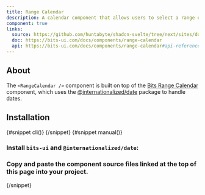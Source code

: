 ```yaml
---
title: Range Calendar
description: A calendar component that allows users to select a range of dates.
component: true
links:
  source: https://github.com/huntabyte/shadcn-svelte/tree/next/sites/docs/src/lib/registry/ui/range-calendar
  doc: https://bits-ui.com/docs/components/range-calendar
  api: https://bits-ui.com/docs/components/range-calendar#api-reference
---
```


<script>
    import { ComponentPreview, PMAddComp, PMInstall, Step, Steps, InstallTabs } from '$lib/components/docs';
</script>

<ComponentPreview name="range-calendar-demo">

<div></div>

</ComponentPreview>

## About

The `<RangeCalendar />` component is built on top of the [Bits Range Calendar](https://www.bits-ui.com/docs/components/range-calendar) component, which uses the [@internationalized/date](https://react-spectrum.adobe.com/internationalized/date/index.html) package to handle dates.

## Installation

<InstallTabs>
{#snippet cli()}
<PMAddComp name="range-calendar" />
{/snippet}
{#snippet manual()}
<Steps>

### Install `bits-ui` and `@internationalized/date`:

<PMInstall command="bits-ui @internationalized/date -D" />

### Copy and paste the component source files linked at the top of this page into your project.

</Steps>
{/snippet}
</InstallTabs>

